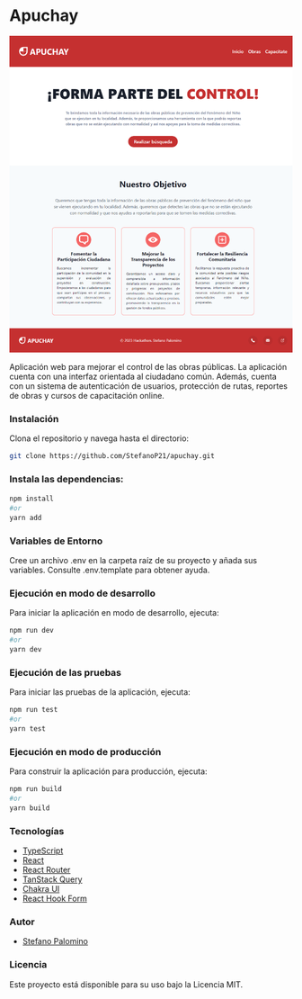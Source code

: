 # Apuchay

![Imagen de previsualización](public/apuchay.png)

Aplicación web para mejorar el control de las obras públicas. La aplicación cuenta con una interfaz orientada al ciudadano común. Además, cuenta con un sistema de autenticación de usuarios, protección de rutas, reportes de obras y cursos de capacitación online.

### Instalación

Clona el repositorio y navega hasta el directorio:

```bash
git clone https://github.com/StefanoP21/apuchay.git
```

### Instala las dependencias:

```bash
npm install
#or
yarn add
```

### Variables de Entorno

Cree un archivo .env en la carpeta raíz de su proyecto y añada sus variables. Consulte .env.template para obtener ayuda.

### Ejecución en modo de desarrollo

Para iniciar la aplicación en modo de desarrollo, ejecuta:

```bash
npm run dev
#or
yarn dev
```

### Ejecución de las pruebas

Para iniciar las pruebas de la aplicación, ejecuta:

```bash
npm run test
#or
yarn test
```

### Ejecución en modo de producción

Para construir la aplicación para producción, ejecuta:

```bash
npm run build
#or
yarn build
```

### Tecnologías

- [TypeScript](https://www.typescriptlang.org/)
- [React](https://es.react.dev/)
- [React Router](https://reactrouter.com/)
- [TanStack Query](https://tanstack.com/query/latest)
- [Chakra UI](https://chakra-ui.com/)
- [React Hook Form](https://react-hook-form.com/)

### Autor

- [Stefano Palomino](https://stefano.vercel.app/)

### Licencia

Este proyecto está disponible para su uso bajo la Licencia MIT.
